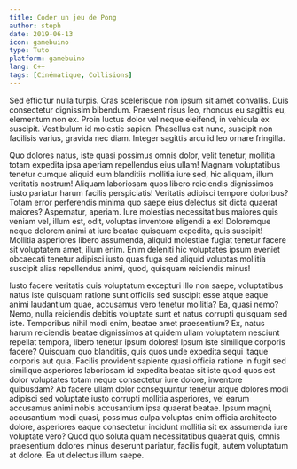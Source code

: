 ```yaml
---
title: Coder un jeu de Pong
author: steph
date: 2019-06-13
icon: gamebuino
type: Tuto
platform: gamebuino
lang: C++
tags: [Cinématique, Collisions]
---
```


Sed efficitur nulla turpis. Cras scelerisque non ipsum sit amet convallis. Duis consectetur dignissim bibendum. Praesent risus leo, rhoncus eu sagittis eu, elementum non ex. Proin luctus dolor vel neque eleifend, in vehicula ex suscipit. Vestibulum id molestie sapien. Phasellus est nunc, suscipit non facilisis varius, gravida nec diam. Integer sagittis arcu id leo ornare fringilla.

<!--more-->

Quo dolores natus, iste quasi possimus omnis dolor, velit tenetur, mollitia totam expedita ipsa aperiam repellendus eius ullam! Magnam voluptatibus tenetur cumque aliquid eum blanditiis mollitia iure sed, hic aliquam, illum veritatis nostrum! Aliquam laboriosam quos libero reiciendis dignissimos iusto pariatur harum facilis perspiciatis! Veritatis adipisci tempore doloribus? Totam error perferendis minima quo saepe eius delectus sit dicta quaerat maiores? Aspernatur, aperiam. Iure molestias necessitatibus maiores quis veniam vel, illum est, odit, voluptas inventore eligendi a ex! Doloremque neque dolorem animi at iure beatae quisquam expedita, quis suscipit! Mollitia asperiores libero assumenda, aliquid molestiae fugiat tenetur facere sit voluptatem amet, illum enim. Enim deleniti hic voluptates ipsum eveniet obcaecati tenetur adipisci iusto quas fuga sed aliquid voluptas mollitia suscipit alias repellendus animi, quod, quisquam reiciendis minus!

Iusto facere veritatis quis voluptatum excepturi illo non saepe, voluptatibus natus iste quisquam ratione sunt officiis sed suscipit esse atque eaque animi laudantium quae, accusamus vero tenetur mollitia? Ea, quasi nemo? Nemo, nulla reiciendis debitis voluptate sunt et natus corrupti quisquam sed iste. Temporibus nihil modi enim, beatae amet praesentium? Ex, natus harum reiciendis beatae dignissimos at quidem ullam voluptatem nesciunt repellat tempora, libero tenetur ipsum dolores! Ipsum iste similique corporis facere? Quisquam quo blanditiis, quis quos unde expedita sequi itaque corporis aut quia. Facilis provident sapiente quasi officia ratione in fugit sed similique asperiores laboriosam id expedita beatae sit iste quod quos est dolor voluptates totam neque consectetur iure dolore, inventore quibusdam? Ab facere ullam dolor consequuntur tenetur atque dolores modi adipisci sed voluptate iusto corrupti mollitia asperiores, vel earum accusamus animi nobis accusantium ipsa quaerat beatae. Ipsum magni, accusantium modi quasi, possimus culpa voluptas enim officia architecto dolore, asperiores eaque consectetur incidunt mollitia sit ex assumenda iure voluptate vero? Quod quo soluta quam necessitatibus quaerat quis, omnis praesentium dolores minus deserunt pariatur, facilis fugit, autem voluptatum at dolore. Ea ut delectus illum saepe.